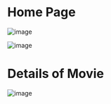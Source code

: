 # Home Page
![image](https://user-images.githubusercontent.com/77547122/178369450-047f524d-1b77-46eb-b3c4-ef93924d867e.png)

![image](https://user-images.githubusercontent.com/77547122/178369508-4f68a1b4-0214-4490-9c30-c17b67939b47.png)

# Details of Movie
![image](https://user-images.githubusercontent.com/77547122/178369570-4c067c28-ce05-4d45-aeef-627496377ae7.png)
